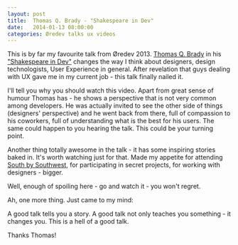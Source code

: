 ```yaml
---
layout: post
title: 	Thomas Q. Brady - "Shakespeare in Dev"
date: 	2014-01-13 08:00:00
categories: Øredev talks ux videos
---
```

This is by far my favourite talk from Øredev 2013. [Thomas Q. Brady](https://twitter.com/thomasqbrady) in his ["Shakespeare in Dev"](http://vimeo.com/78895479) changes the way I think about designers, design technologists, User Experience in general. After revelation that guys dealing with UX gave me in my current job - this talk finally nailed it.

I'll tell you why you should watch this video. Apart from great sense of humour Thomas has - he shows a perspective that is not very common among developers. He was actually invited to see the other side of things (designers' perspective) and he went back from there, full of compassion to his coworkers, full of understanding what is the best for his users. The same could happen to you hearing the talk. This could be your turning point. 

Another thing totally awesome in the talk - it has some inspiring stories baked in. It's worth watching just for that. Made my appetite for attending [South by Southwest](http://sxsw.com/), for participating in secret projects, for working with designers - bigger. 

Well, enough of spoiling here - go and watch it - you won't regret. 

Ah, one more thing. Just came to my mind: 

A good talk tells you a story.
A good talk not only teaches you something - it changes you.
This is a hell of a good talk.

Thanks Thomas!

